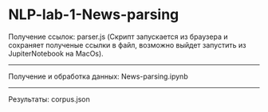 # NLP-lab-1-News-parsing
Получение ссылок: parser.js (Скрипт запускается из браузера и сохраняет полученые ссылки в файл, возможно выйдет запустить из JupiterNotebook на MacOs).
<br><hr>
Получение и обработка данных: News-parsing.ipynb
<br><hr>
Результаты: corpus.json
